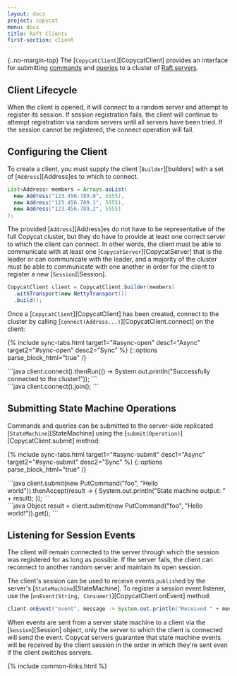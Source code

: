 ```yaml
---
layout: docs
project: copycat
menu: docs
title: Raft Clients
first-section: client
---
```


{:.no-margin-top}
The [`CopycatClient`][CopycatClient] provides an interface for submitting [commands](#commands) and [queries](#queries) to a cluster of [Raft servers](#copycatserver).

## Client Lifecycle

When the client is opened, it will connect to a random server and attempt to register its session. If session registration fails, the client will continue to attempt registration via random servers until all servers have been tried. If the session cannot be registered, the connect operation will fail.

## Configuring the Client

To create a client, you must supply the client [`Builder`][builders] with a set of [`Address`][Address]es to which to connect.

```java
List<Address> members = Arrays.asList(
  new Address("123.456.789.0", 5555),
  new Address("123.456.789.1", 5555),
  new Address("123.456.789.2", 5555)
);
```

The provided [`Address`][Address]es do not have to be representative of the full Copycat cluster, but they do have to provide at least one correct server to which the client can connect. In other words, the client must be able to communicate with at least one [`CopycatServer`][CopycatServer] that is the leader or can communicate with the leader, and a majority of the cluster must be able to communicate with one another in order for the client to register a new [`Session`][Session].

```java
CopycatClient client = CopycatClient.builder(members)
  .withTransport(new NettyTransport())
  .build();
```

Once a [`CopycatClient`][CopycatClient] has been created, connect to the cluster by calling [`connect(Address...)`][CopycatClient.connect] on the client:

{% include sync-tabs.html target1="#async-open" desc1="Async" target2="#sync-open" desc2="Sync" %}
{::options parse_block_html="true" /}
<div class="tab-content">
<div class="tab-pane active" id="async-open">
```java
client.connect().thenRun(() -> System.out.println("Successfully connected to the cluster!"));
```
</div>

<div class="tab-pane" id="sync-open">
```java
client.connect().join();
```
</div>
</div>

## Submitting State Machine Operations

Commands and queries can be submitted to the server-side replicated [`StateMachine`][StateMachine] using the [`submit(Operation)`][CopycatClient.submit] method:

{% include sync-tabs.html target1="#async-submit" desc1="Async" target2="#sync-submit" desc2="Sync" %}
{::options parse_block_html="true" /}
<div class="tab-content">
<div class="tab-pane active" id="async-submit">
```java
client.submit(new PutCommand("foo", "Hello world")).thenAccept(result -> {
  System.out.println("State machine output: " + result);
});
```
</div>

<div class="tab-pane" id="sync-submit">
```java
Object result = client.submit(new PutCommand("foo", "Hello world!")).get();
```
</div>
</div>

## Listening for Session Events

The client will remain connected to the server through which the session was registered for as long as possible. If the server fails, the client can reconnect to another random server and maintain its open session.

The client's session can be used to receive events `publish`ed by the server's [`StateMachine`][StateMachine]. To register a session event listener, use the [`onEvent(String, Consumer)`][CopycatClient.onEvent] method:

```java
client.onEvent("event", message -> System.out.println("Received " + message));
```

When events are sent from a server state machine to a client via the [`Session`][Session] object, only the server to which the client is connected will send the event. Copycat servers guarantee that state machine events will be received by the client session in the order in which they're sent even if the client switches servers.

{% include common-links.html %}